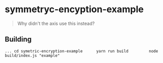 # symmetryc-encyption-example            
> Why didn't the axis use this instead?      
## Building             
`
...
cd symetric-encryption-example     
yarn run build        
node build/index.js "example"      
`
